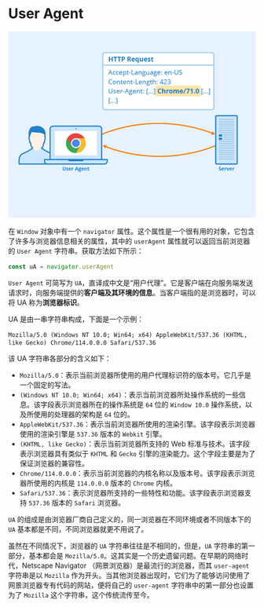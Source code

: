 # User Agent

![User-Agent](https://raw.githubusercontent.com/FantasticAiming/FantasticAiming.github.io/main/Img/202306152235916.png)

在 `Window` 对象中有一个 `navigator` 属性。这个属性是一个很有用的对象，它包含了许多与浏览器信息相关的属性，其中的 `userAgent` 属性就可以返回当前浏览器的 `User Agent` 字符串。获取方法如下所示：

``` js
const uA = navigator.userAgent
```

`User Agent` 可简写为 `UA`，直译成中文是“用户代理”。它是客户端在向服务端发送请求时，向服务端提供的**客户端及其环境的信息**。当客户端指的是浏览器时，可以将 UA 称为**浏览器标识**。

UA 是由一串字符串构成，下面是一个示例：

``` shell
Mozilla/5.0 (Windows NT 10.0; Win64; x64) AppleWebKit/537.36 (KHTML, like Gecko) Chrome/114.0.0.0 Safari/537.36
```

该 UA 字符串各部分的含义如下：

- `Mozilla/5.0`：表示当前浏览器所使用的用户代理标识符的版本号。它几乎是一个固定的写法。
- `(Windows NT 10.0; Win64; x64)`：表示当前浏览器所处操作系统的一些信息。该字段表示浏览器所在的操作系统是 `64` 位的 `Window 10.0` 操作系统，以及所使用的处理器的架构是 `64` 位的。
- `AppleWebKit/537.36`：表示当前浏览器所使用的渲染引擎。该字段表示浏览器使用的渲染引擎是 `537.36` 版本的 `Webkit` 引擎。
- `(KHTML, like Gecko)`：表示当前浏览器所支持的 Web 标准与技术。该字段表示浏览器具有类似于 `KHTML` 和 `Gecko` 引擎的渲染能力。这个字段主要是为了保证浏览器的兼容性。
- `Chrome/114.0.0.0`：表示当前浏览器的内核名称以及版本号。该字段表示浏览器所使用的内核是 `114.0.0.0` 版本的 `Chrome` 内核。
- `Safari/537.36`：表示浏览器所支持的一些特性和功能。该字段表示浏览器支持 `537.36` 版本的 `Safari` 浏览器。

`UA` 的组成是由浏览器厂商自己定义的，同一浏览器在不同环境或者不同版本下的 `UA` 基本都是不同，不同浏览器就更不用说了。

虽然在不同情况下，浏览器的 `UA` 字符串往往是不相同的，但是，`UA` 字符串的第一部分，基本都会是 `Mozilla/5.0`。这其实是一个历史遗留问题。在早期的网络时代，Netscape Navigator （网景浏览器）是最流行的浏览器，而其 `user-agent` 字符串是以 `Mozilla` 作为开头。当其他浏览器出现时，它们为了能够访问使用了网景浏览器专有代码的网站，便将自己的 `user-agent` 字符串中的第一部分也设置为了 `Mozilla` 这个字符串，这个传统流传至今。
